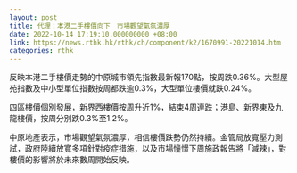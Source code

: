 ```yaml
---
layout: post
title: 代理：本港二手樓價向下　市場觀望氣氛濃厚
date: 2022-10-14 17:19:10.000000000 +08:00
link: https://news.rthk.hk/rthk/ch/component/k2/1670991-20221014.htm
categories: rthk
---
```


反映本港二手樓價走勢的中原城市領先指數最新報170點，按周跌0.36%。大型屋苑指數及中小型單位指數按周都跌逾0.3%，大型單位樓價就跌0.24%。

四區樓價個別發展，新界西樓價按周升近1%，結束4周連跌；港島、新界東及九龍樓價，按周分別跌0.3%至1.2%。

中原地產表示，市場觀望氣氛濃厚，相信樓價跌勢仍然持續。金管局放寬壓力測試，政府陸續放寬多項針對疫症措施，以及市場憧憬下周施政報告將「減辣」，對樓價的影響將於未來數周開始反映。
